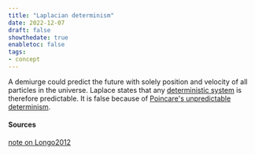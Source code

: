 ```yaml
---
title: "Laplacian determinism"
date: 2022-12-07
draft: false
showthedate: true
enabletoc: false
tags:
- concept
---
```


A demiurge could predict the future with solely position and velocity of all particles in the universe. Laplace states that any [deterministic system](definition/deterministic%20system.md) is therefore predictable. It is false because of [Poincare's unpredictable determinism](concept/Poincare's%20unpredictable%20determinism.md).  

#### Sources

[note on Longo2012](note/note%20on%20Longo2012.md)
